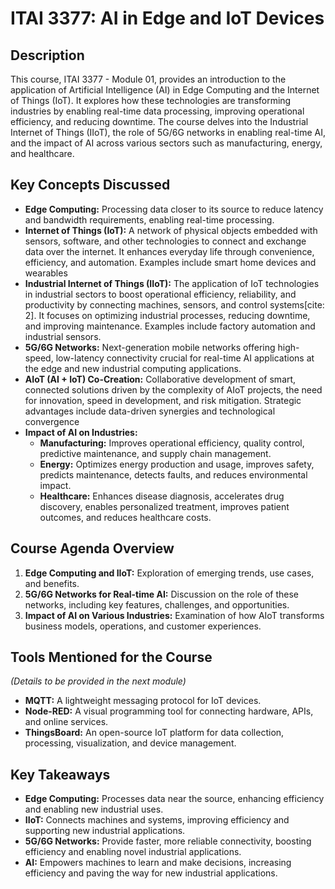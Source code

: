 # ITAI 3377: AI in Edge and IoT Devices

## Description

This course, ITAI 3377 - Module 01, provides an introduction to the application of Artificial Intelligence (AI) in Edge Computing and the Internet of Things (IoT). It explores how these technologies are transforming industries by enabling real-time data processing, improving operational efficiency, and reducing downtime. The course delves into the Industrial Internet of Things (IIoT), the role of 5G/6G networks in enabling real-time AI, and the impact of AI across various sectors such as manufacturing, energy, and healthcare.

## Key Concepts Discussed

  * **Edge Computing:** Processing data closer to its source to reduce latency and bandwidth requirements, enabling real-time processing.
  * **Internet of Things (IoT):** A network of physical objects embedded with sensors, software, and other technologies to connect and exchange data over the internet. It enhances everyday life through convenience, efficiency, and automation. Examples include smart home devices and wearables
  * **Industrial Internet of Things (IIoT):** The application of IoT technologies in industrial sectors to boost operational efficiency, reliability, and productivity by connecting machines, sensors, and control systems[cite: 2]. It focuses on optimizing industrial processes, reducing downtime, and improving maintenance. Examples include factory automation and industrial sensors.
  * **5G/6G Networks:** Next-generation mobile networks offering high-speed, low-latency connectivity crucial for real-time AI applications at the edge and new industrial computing applications.
  * **AIoT (AI + IoT) Co-Creation:** Collaborative development of smart, connected solutions driven by the complexity of AIoT projects, the need for innovation, speed in development, and risk mitigation. Strategic advantages include data-driven synergies and technological convergence
  * **Impact of AI on Industries:**
      * **Manufacturing:** Improves operational efficiency, quality control, predictive maintenance, and supply chain management.
      * **Energy:** Optimizes energy production and usage, improves safety, predicts maintenance, detects faults, and reduces environmental impact.
      * **Healthcare:** Enhances disease diagnosis, accelerates drug discovery, enables personalized treatment, improves patient outcomes, and reduces healthcare costs.

## Course Agenda Overview 

1.  **Edge Computing and IIoT:** Exploration of emerging trends, use cases, and benefits.
2.  **5G/6G Networks for Real-time AI:** Discussion on the role of these networks, including key features, challenges, and opportunities.
3.  **Impact of AI on Various Industries:** Examination of how AIoT transforms business models, operations, and customer experiences.

## Tools Mentioned for the Course 

*(Details to be provided in the next module)*

  * **MQTT:** A lightweight messaging protocol for IoT devices.
  * **Node-RED:** A visual programming tool for connecting hardware, APIs, and online services.
  * **ThingsBoard:** An open-source IoT platform for data collection, processing, visualization, and device management.

## Key Takeaways

  * **Edge Computing:** Processes data near the source, enhancing efficiency and enabling new industrial uses.
  * **IIoT:** Connects machines and systems, improving efficiency and supporting new industrial applications.
  * **5G/6G Networks:** Provide faster, more reliable connectivity, boosting efficiency and enabling novel industrial applications.
  * **AI:** Empowers machines to learn and make decisions, increasing efficiency and paving the way for new industrial applications.
